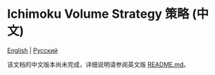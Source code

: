 # Ichimoku Volume Strategy 策略 (中文)
[English](README.md) | [Русский](README_ru.md)

该文档的中文版本尚未完成，详细说明请参阅英文版 [README.md](README.md)。
